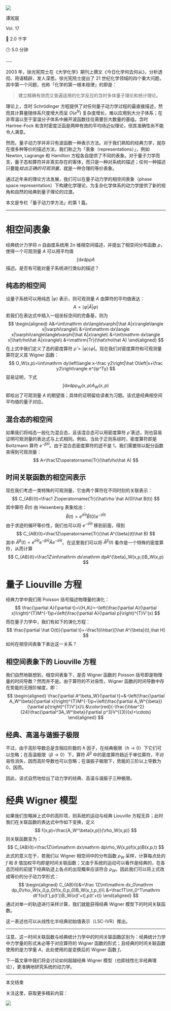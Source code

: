 <section id="frontmatter">
<section id="frontmatter-left">
<img id="avatar" src="https://tva1.sinaimg.cn/large/006y8mN6gy1g73qxb4k8xj30dw0dwgmu.jpg">
<p id="name">谭淞宸</p>
</section>
<section id="frontmatter-right">
<p id="number">Vol. 17</p>
<p id="word-count">📝 2.0 千字</p>
<p id="time-estimation">🕒 5.0 分钟</p>
</section>
</section>
---

2003 年，徐光宪院士在《大学化学》期刊上撰文《今日化学何去何从》，分析透彻、用语精辟，发人深思。徐光宪院士提出了 21 世纪化学领域的四个重大问题，其中第一个问题，也称「化学的第一根本规律」的即是：

> 建立精确有效而又普遍适用的化学反应的含时多体量子理论和统计理论。

理论上，含时 Schrödinger 方程提供了对任何量子动力学过程的最直接描述，然而其计算量随体系尺度增大而呈 $O(e^N)$ 复杂度增长，难以应用到大分子体系；在非零温以至于室温分子体系中展开波函数往往需要巨大数量的基组。含时 Hartree-Fock 和含时密度泛函是两种有效的平均场近似理论，但其准确性尚不能令人满意。

然而，量子动力学并非只有波函数一种表示方法。对于我们熟知的经典力学，就存在很多种等价的描述方法，我们称之为「表象（representations）」，例如 Newton, Lagrange 和 Hamilton 方程各自提供了不同的表象。对于量子力学而言，量子态和算符并非真实存在的客体，而只是一种对系统的描述；任何一种描述只要能*给出正确的可观测量*，就是一种合理的等价表象。

通过近年来的理论方法发展，我们可以在量子动力学的相空间表象（phase space representation）下构建化学理论，为复杂化学体系的动力学提供了新的视角和自然的经典到量子理论的过渡。

本文是专栏「量子动力学方法」的第 1 篇。

---

# 相空间表象

经典统计力学将 $n$ 自由度系统用 $2n$ 维相空间描述，并提出了相空间分布函数 $\rho$，使得一个可观测量 $A$ 可以用平均值
$$
\int\mathrm dx\mathrm dp\rho A
$$
描述。是否有可能对量子系统进行类似的描述？

## 纯态的相空间

设量子系统可以用纯态 $|\varphi\rangle$ 表示，则可观测量 $A$ 由算符的平均值表达：
$$
A=\langle\varphi|\hat A|\varphi\rangle
$$
若我们在表达式中插入一组坐标空间的完备基，则为
$$
\begin{aligned}
A&=\int\mathrm dx\langle\varphi|\hat A|x\rangle\langle x|\varphi\rangle\\
&=\int\mathrm dx\langle x|\varphi\rangle\langle\varphi|\hat A|x\rangle\\
&=\int\mathrm dx\langle x|\hat\rho\hat A|x\rangle\\
&=\mathrm{Tr}(\hat\rho\hat A)
\end{aligned}
$$
在上式中我们定义了态的密度算符 $\hat\rho=|\varphi\rangle\langle\varphi|$。现在我们对密度算符和可观测量算符定义其 Wigner 函数：
$$
O_W(x,p)=\int\mathrm dy\left\langle x-\frac y2\right|\hat O\left|x+\frac y2\right\rangle e^{ip^Ty}
$$
容易证明，下式
$$
\int\mathrm dx\mathrm dp\rho_W(x,p)A_W(x,p)
$$
即给出了可观测量 $A$ 的期望值；具体的证明留给读者为习题。该式是经典相空间平均值的量子对应。

## 混合态的相空间

如果我们将纯态一般化为混合态，且该混合态可以用密度算符 $\hat\rho$ 表述，则也容易证明可观测量的表达式与上式相同。例如，当处于正则系综时，密度算符即是 Boltzmann 算符 $e^{-\beta\hat H}$。由于混合态密度算符的迹不是 1，我们需要除以配分函数来得到可观测量：
$$
A=\frac1Z\operatorname{Tr}(\hat\rho\hat A)
$$

## 时间关联函数的相空间表示

现在我们考虑一类特殊的可观测量，它由两个算符在不同时刻的关联表示：
$$
C_{AB}(t)=\frac1 Z\operatorname{Tr}(\hat\rho \hat A(0)\hat B(t))
$$
其中算符 $\hat B(t)$ 由 Heisenberg 表象给出：
$$
\hat B(t)=e^{i\hat Ht}\hat B(0)e^{-i\hat Ht}
$$
由于求迹的循环等价性，我们也可以将 $e^{-i\hat Ht}$ 移到前面，得到
$$
C_{AB}(t)=\frac1Z\operatorname{Tr}(\hat A^{\beta}(t)\hat B)
$$
其中 $\hat A^{\beta}(t)=e^{i\hat Ht}e^{-\beta\hat H}\hat Ae^{-i\hat H t}$。在这里我们可以将 $\hat A^\beta(t)$ 看作是一个特殊的密度算符，从而计算
$$
C_{AB}(t)=\frac1Z\int\mathrm dx\mathrm dpA^{\beta}_W(x,p,t)B_W(x,p)
$$

# 量子 Liouville 方程

经典力学中我们用 Poisson 括号描述物理量的演化：
$$
\frac{\partial A}{\partial t}=\{H,A\}=-\left(\frac{\partial A}{\partial x}\right)^{T}M^{-1}p+\left(\frac{\partial A}{\partial p}\right)^{T}V'(x)
$$
而在量子力学中，我们有如下的演化方程：
$$
\frac{\partial \hat O(t)}{\partial t}=-\frac1{i\hbar}[\hat A^{\beta}(t),\hat H]
$$
如何在相空间表象下表达这一关系？

## 相空间表象下的 Liouville 方程

我们自然地联想到，相空间表象下，是否 Wigner 函数的 Poisson 括号即是物理量的时间导数？然而并不是。由于算符的不对易性，Wigner 函数的时间导数中存在势能的无限阶梯度，即：
$$
\begin{aligned}
\frac{\partial A^\beta_W}{\partial t}=&-\left(\frac{\partial A_W^\beta}{\partial x}\right)^{T}M^{-1}p+\left(\frac{\partial A_W^{\beta}}{\partial p}\right)^{T}V'(x)\\
&\color{red}{-\frac{\hbar^2}{24}\frac{\partial^3A_W^\beta}{\partial p^3}V^{(3)}(x)+\cdots}
\end{aligned}
$$

## 经典、高温与谐振子极限

不过，由于高阶导数总是含相应阶数的 $\hbar$ 因子，在经典极限（$\hbar\to0$）下它们可以忽略；在高温极限（$\beta\to 0$）下，算符 $\hat A^{\beta}$ 中的密度算符趋近于单位算符，不对易性消失，因而高阶导数也可以忽略；在谐振子极限下，势能的三阶以上导数为 0，因而。

因此，该式自然地给出了动力学的经典、高温与谐振子三种极限。

# 经典 Wigner 模型

如果我们忽略掉上式中的高阶项，则系统的运动与经典 Liouville 方程无异；此时我们在关联函数的表达式中作如下变换，定义
$$
f(x,p)=\frac{A_W^\beta(x,p)}{\rho_W(x,p)}
$$
则关联函数变为：
$$
C_{AB}(t)=\frac1Z\int\mathrm dx\mathrm dp\rho_W(x,p)f(x,p)B(x,p,t)
$$
此式的意义在于，若我们以 Wigner 相空间中的分布函数 $\rho_W$ 采样，计算每点处的 $f$ 和 $B$ 值加权平均即是时间关联函数；又由于系统的运动可以看作是经典的，在各态历经的前提下经典轨迹上各点的出现概率应该符合 $\rho_W$。因此我们可以将上式改成等价的分子动力学形式：
$$
\begin{aligned}
C_{AB}(t)&=\frac 1Z\int\mathrm dx_0\mathrm dp_0\rho_W(x_0,p_0)f(x_0,p_0)B_W(x_t,p_t)\\
&=\frac1T\int_0^T\mathrm dt'f(x(t'),p(t'))B_W(x(t'+t),p(t'+t))
\end{aligned}
$$
通过对单一的轨迹进行采样计算，我们就能获得经典 Wigner 模型下的时间关联函数。

这一表述也可以从线性化半经典初始值表示（LSC-IVR）推出。

---

注意，这一时间关联函数与经典统计力学中的时间关联函数区别为：经典统计力学中力学量的形式未必等于对应算符的 Wigner 函数的形式；且经典的时间关联函数使用的是力学量 $A$，此处使用的是变换后的 Wigner 函数 $f$。

下一篇文章中我们将会讨论如何超越经典 Wigner 模型（也即线性化半经典理论），更准确地研究系统的动力学。

---

<section id="backmatter">
<p id="end">本文结束</p>
<p id="more">关注这里，获取更多精彩内容：</p>
<img src="https://tva1.sinaimg.cn/large/006y8mN6ly1g77q459r7nj30u00u0tae.jpg">
</section>